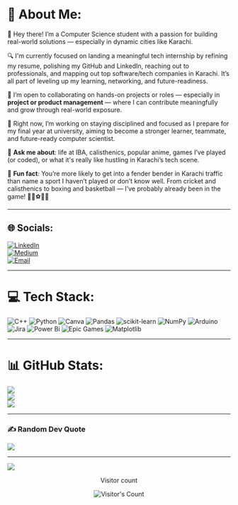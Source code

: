 # 💫 About Me:
👋 Hey there! I’m a Computer Science student with a passion for building real-world solutions — especially in dynamic cities like Karachi.  

🔍 I'm currently focused on landing a meaningful tech internship by refining my resume, polishing my GitHub and LinkedIn, reaching out to professionals, and mapping out top software/tech companies in Karachi. It’s all part of leveling up my learning, networking, and future-readiness.  

🤝 I’m open to collaborating on hands-on projects or roles — especially in **project or product management** — where I can contribute meaningfully and grow through real-world exposure.  

🎯 Right now, I’m working on staying disciplined and focused as I prepare for my final year at university, aiming to become a stronger learner, teammate, and future-ready computer scientist.  

💬 **Ask me about**: life at IBA, calisthenics, popular anime, games I’ve played (or coded), or what it's really like hustling in Karachi’s tech scene.  

🎉 **Fun fact**: You’re more likely to get into a fender bender in Karachi traffic than name a sport I haven’t played or don’t know well. From cricket and calisthenics to boxing and basketball — I’ve probably already been in the game! 🏏🥋⚽🏀🚦  

---

## 🌐 Socials:
[![LinkedIn](https://img.shields.io/badge/LinkedIn-%230077B5.svg?logo=linkedin&logoColor=white)](https://linkedin.com/in/saad-thaplawala-4a5713291/)  
[![Medium](https://img.shields.io/badge/Medium-12100E?logo=medium&logoColor=white)](https://medium.com/@saadbasit841)  
[![Email](https://img.shields.io/badge/Email-D14836?logo=gmail&logoColor=white)](mailto:saadbasit841@gmail.com)  

---

# 💻 Tech Stack:
![C++](https://img.shields.io/badge/c++-%2300599C.svg?style=for-the-badge&logo=c%2B%2B&logoColor=white) 
![Python](https://img.shields.io/badge/python-3670A0?style=for-the-badge&logo=python&logoColor=ffdd54) 
![Canva](https://img.shields.io/badge/Canva-%2300C4CC.svg?style=for-the-badge&logo=Canva&logoColor=white) 
![Pandas](https://img.shields.io/badge/pandas-%23150458.svg?style=for-the-badge&logo=pandas&logoColor=white) 
![scikit-learn](https://img.shields.io/badge/scikit--learn-%23F7931E.svg?style=for-the-badge&logo=scikit-learn&logoColor=white) 
![NumPy](https://img.shields.io/badge/numpy-%23013243.svg?style=for-the-badge&logo=numpy&logoColor=white) 
![Arduino](https://img.shields.io/badge/-Arduino-00979D?style=for-the-badge&logo=Arduino&logoColor=white) 
![Jira](https://img.shields.io/badge/jira-%230A0FFF.svg?style=for-the-badge&logo=jira&logoColor=white) 
![Power Bi](https://img.shields.io/badge/power_bi-F2C811?style=for-the-badge&logo=powerbi&logoColor=black) 
![Epic Games](https://img.shields.io/badge/epicgames-%23313131.svg?style=for-the-badge&logo=epicgames&logoColor=white) 
![Matplotlib](https://img.shields.io/badge/Matplotlib-%23ffffff.svg?style=for-the-badge&logo=Matplotlib&logoColor=black) 

---

# 📊 GitHub Stats:
![](https://github-readme-stats.vercel.app/api?username=SaadThaplawala&theme=dark&hide_border=true&include_all_commits=true&count_private=false)  
![](https://nirzak-streak-stats.vercel.app/?user=SaadThaplawala&theme=dark&hide_border=true)  
![](https://github-readme-stats.vercel.app/api/top-langs/?username=SaadThaplawala&theme=dark&hide_border=true&include_all_commits=true&count_private=false&layout=compact)

---

### ✍️ Random Dev Quote
![](https://quotes-github-readme.vercel.app/api?type=horizontal&theme=radical)

---

[![](https://visitcount.itsvg.in/api?id=SaadThaplawala&icon=2&color=0)](https://visitcount.itsvg.in)

<div align="center"> 
  <p>Visitor count</p>
  <img src="https://profile-counter.glitch.me/SaadThaplawala/count.svg" alt="Visitor's Count" />
</div>
